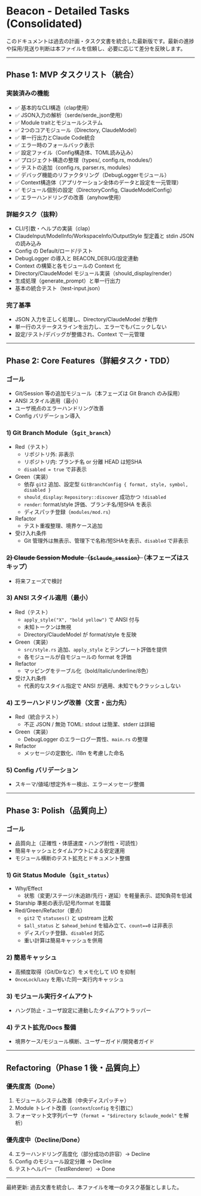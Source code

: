 # Beacon - Detailed Tasks (Consolidated)

このドキュメントは過去の計画・タスク文書を統合した最新版です。最新の進捗や採用/見送り判断は本ファイルを信頼し、必要に応じて差分を反映します。

---

## Phase 1: MVP タスクリスト（統合）



### 実装済みの機能
- ✅ 基本的なCLI構造（clap使用）
- ✅ JSON入力の解析（serde/serde_json使用）
- ✅ Module traitとモジュールシステム
- ✅ 2つのコアモジュール（Directory, ClaudeModel）
- ✅ 単一行出力とClaude Code統合
- ✅ エラー時のフォールバック表示
- ✅ 設定ファイル（Config構造体、TOML読み込み）
- ✅ プロジェクト構造の整理（types/, config.rs, modules/）
- ✅ テストの追加（config.rs, parser.rs, modules）
- ✅ デバッグ機能のリファクタリング（DebugLoggerモジュール）
- ✅ Context構造体（アプリケーション全体のデータと設定を一元管理）
- ✅ モジュール個別の設定（DirectoryConfig, ClaudeModelConfig）
- ✅ エラーハンドリングの改善（anyhow使用）

### 詳細タスク（抜粋）
- CLI/引数・ヘルプの実装（clap）
- ClaudeInput/ModelInfo/WorkspaceInfo/OutputStyle 型定義と stdin JSON の読み込み
- Config の Default/ロード/テスト
- DebugLogger の導入と BEACON_DEBUG/設定連動
- Context の構築と各モジュールの Context 化
- Directory/ClaudeModel モジュール実装（should_display/render）
- 生成処理（generate_prompt）と単一行出力
- 基本の統合テスト（test-input.json）

### 完了基準
- JSON 入力を正しく処理し、Directory/ClaudeModel が動作
- 単一行のステータスラインを出力し、エラーでもパニックしない
- 設定/テスト/デバッグが整備され、Context で一元管理

---

## Phase 2: Core Features（詳細タスク・TDD）



### ゴール
- Git/Session 等の追加モジュール（本フェーズは Git Branch のみ採用）
- ANSI スタイル適用（最小）
- ユーザ視点のエラーハンドリング改善
- Config バリデーション導入

### 1) Git Branch Module（`$git_branch`）
- Red（テスト）
  - リポジトリ外: 非表示
  - リポジトリ内: ブランチ名 or 分離 HEAD は短SHA
  - `disabled = true` で非表示
- Green（実装）
  - 依存 `git2` 追加、設定型 `GitBranchConfig { format, style, symbol, disabled }`
  - `should_display`: `Repository::discover` 成功かつ `!disabled`
  - `render`: format/style 評価、ブランチ名/短SHA を表示
  - ディスパッチ登録（`modules/mod.rs`）
- Refactor
  - テスト重複整理、境界ケース追加
- 受け入れ条件
  - Git 管理外は無表示、管理下で名称/短SHAを表示、`disabled` で非表示

### ~~2) Claude Session Module（`$claude_session`）~~（本フェーズはスキップ）
- 将来フェーズで検討

### 3) ANSI スタイル適用（最小）
- Red（テスト）
  - `apply_style("X", "bold yellow")` で ANSI 付与
  - 未知トークンは無視
  - Directory/ClaudeModel が format/style を反映
- Green（実装）
  - `src/style.rs` 追加、`apply_style` とテンプレート評価を提供
  - 各モジュールが自モジュールの format を評価
- Refactor
  - マッピングをテーブル化（bold/italic/underline/8色）
- 受け入れ条件
  - 代表的なスタイル指定で ANSI が適用、未知でもクラッシュしない

### 4) エラーハンドリング改善（文言・出力先）
- Red（統合テスト）
  - 不正 JSON / 無効 TOML: stdout は簡潔、stderr は詳細
- Green（実装）
  - DebugLogger のエラーログ一貫性、`main.rs` の整理
- Refactor
  - メッセージの定数化、i18n を考慮した命名

### 5) Config バリデーション
- スキーマ/値域/想定外キー検出、エラーメッセージ整備

---

## Phase 3: Polish（品質向上）



### ゴール
- 品質向上（正確性・体感速度・ハング耐性・可読性）
- 簡易キャッシュとタイムアウトによる安定運用
- モジュール横断のテスト拡充とドキュメント整備

### 1) Git Status Module（`$git_status`）
- Why/Effect
  - 状態（変更/ステージ/未追跡/先行・遅延）を軽量表示、認知負荷を低減
- Starship 準拠の表示/記号/format を踏襲
- Red/Green/Refactor（要点）
  - `git2` で `statuses()` と upstream 比較
  - `$all_status` と `$ahead_behind` を組み立て、`count==0` は非表示
  - ディスパッチ登録、`disabled` 対応
  - 重い計算は簡易キャッシュを併用

### 2) 簡易キャッシュ
- 高頻度取得（Git/Dirなど）をメモ化して I/O を抑制
- `OnceLock`/`Lazy` を用いた同一実行内キャッシュ

### 3) モジュール実行タイムアウト
- ハング防止・ユーザ設定に連動したタイムアウトラッパー

### 4) テスト拡充/Docs 整備
- 境界ケース/モジュール横断、ユーザーガイド/開発者ガイド

---

## Refactoring（Phase 1 後・品質向上）



### 優先度高（Done）
1. モジュールシステム改善（中央ディスパッチャ）
2. Module トレイト改善（`context`/`config` を引数に）
3. フォーマット文字列パーサ（`format = "$directory $claude_model"` を解析）

### 優先度中（Decline/Done）
4. エラーハンドリング高度化（部分成功の許容）→ Decline
5. Config のモジュール設定分離 → Decline
6. テストヘルパー（TestRenderer）→ Done

---

最終更新: 過去文書を統合し、本ファイルを唯一のタスク基盤としました。

